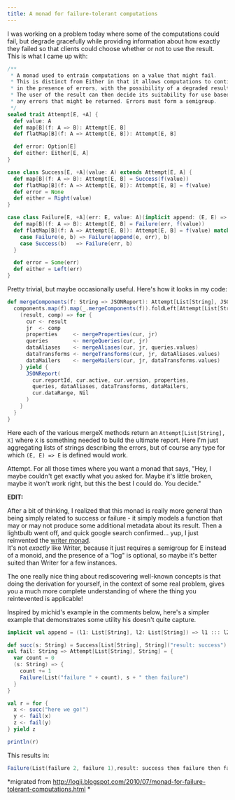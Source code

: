 ```yaml
---
title: A monad for failure-tolerant computations
---
```


I was working on a problem today where some of the computations could fail, but
degrade gracefully while providing information about how exactly they failed so
that clients could choose whether or not to use the result. This is what I came
up with:

```scala
/**
 * A monad used to entrain computations on a value that might fail.
 * This is distinct from Either in that it allows computations to continue
 * in the presence of errors, with the possibility of a degraded result.
 * The user of the result can then decide its suitability for use based upon
 * any errors that might be returned. Errors must form a semigroup.
 */
sealed trait Attempt[E, +A] {
  def value: A
  def map[B](f: A => B): Attempt[E, B]
  def flatMap[B](f: A => Attempt[E, B]): Attempt[E, B]

  def error: Option[E]
  def either: Either[E, A]
}

case class Success[E, +A](value: A) extends Attempt[E, A] {
  def map[B](f: A => B): Attempt[E, B] = Success(f(value))
  def flatMap[B](f: A => Attempt[E, B]): Attempt[E, B] = f(value)
  def error = None
  def either = Right(value)
}

case class Failure[E, +A](err: E, value: A)(implicit append: (E, E) => E) extends Attempt[E, A] {
  def map[B](f: A => B): Attempt[E, B] = Failure(err, f(value))
  def flatMap[B](f: A => Attempt[E, B]): Attempt[E, B] = f(value) match {
    case Failure(e, b) => Failure(append(e, err), b)
    case Success(b)   => Failure(err, b)
  }

  def error = Some(err)
  def either = Left(err)
}
```

Pretty trivial, but maybe occasionally useful. Here's how it looks in my code:

```scala
def mergeComponents(f: String => JSONReport): Attempt[List[String], JSONReport] = {
  components.map(f).map(_.mergeComponents(f)).foldLeft[Attempt[List[String], JSONReport]](Success(this)) {
    (result, comp) => for {
      cur <- result
      jr  <- comp
      properties     <- mergeProperties(cur, jr)
      queries        <- mergeQueries(cur, jr)
      dataAliases    <- mergeAliases(cur, jr, queries.values)
      dataTransforms <- mergeTransforms(cur, jr, dataAliases.values)
      dataMailers    <- mergeMailers(cur, jr, dataTransforms.values)
    } yield {
      JSONReport(
        cur.reportId, cur.active, cur.version, properties,
        queries, dataAliases, dataTransforms, dataMailers,
        cur.dataRange, Nil
      )
    }
  }
}
```

Here each of the various mergeX methods return an `Attempt[List[String], X]`
where `X` is something needed to build the ultimate report. Here I'm just
aggregating lists of strings describing the errors, but of course any type for
which `(E, E) => E` is defined would work.

Attempt. For all those times where you want a monad that says, "Hey, I maybe
couldn't get exactly what you asked for. Maybe it's little broken, maybe it
won't work right, but this the best I could do. You decide."

__EDIT:__

After a bit of thinking, I realized that this monad is really more general than
being simply related to success or failure - it simply models a function that
may or may not produce some additional metadata about its result. Then a
lightbulb went off, and quick google search confirmed... yup, I just reinvented
the [writer monad](http://www.haskell.org/all_about_monads/html/writermonad.html).  
It's not *exactly* like Writer, because it just requires a semigroup for E instead
of a monoid, and the presence of a "log" is optional, so maybe it's better
suited than Writer for a few instances.

The one really nice thing about rediscovering well-known concepts is that doing
the derivation for yourself, in the context of some real problem, gives you a
much more complete understanding of where the thing you reintevented is
applicable!

Inspired by michid's example in the comments below, here's a simpler example
that demonstrates some utility his doesn't quite capture.

```scala
implicit val append = (l1: List[String], l2: List[String]) => l1 ::: l2

def succ(s: String) = Success[List[String], String]("result: success")
val fail: String => Attempt[List[String], String] = {
  var count = 0
  (s: String) => {
    count += 1
    Failure(List("failure " + count), s + " then failure")
  }
}

val r = for {
  x <- succ("here we go!")
  y <- fail(x)
  z <- fail(y)
} yield z

println(r)
```

This results in:

```scala
Failure(List(failure 2, failure 1),result: success then failure then failure)
```

*migrated from http://logji.blogspot.com/2010/07/monad-for-failure-tolerant-computations.html *
